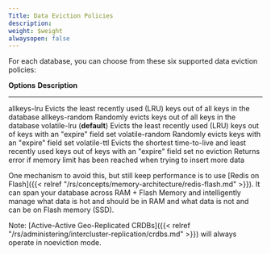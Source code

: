```yaml
---
Title: Data Eviction Policies
description: 
weight: $weight
alwaysopen: false
---
```

For each database, you can choose from these six supported data eviction
policies:

  **Options**                                               **Description**
  --------------------------------------------------------- ------------------------------------------------------------------------------------------------------
  allkeys-lru                                               Evicts the least recently used (LRU) keys out of all keys in the database
  allkeys-random                                            Randomly evicts keys out of all keys in the database
  volatile-lru (**default**)   Evicts the least recently used (LRU) keys out of keys with an "expire" field set
  volatile-random                                           Randomly evicts keys with an "expire" field set
  volatile-ttl                                              Evicts the shortest time-to-live and least recently used keys out of keys with an "expire" field set
  no eviction                                               Returns error if memory limit has been reached when trying to insert more data

One mechanism to avoid this, but still keep performance is to use [Redis
on
Flash]({{< relref "/rs/concepts/memory-architecture/redis-flash.md" >}}).
It can span your database across RAM + Flash Memory and intelligently
manage what data is hot and should be in RAM and what data is not and
can be on Flash memory (SSD).

Note: [Active-Active Geo-Replicated
CRDBs]({{< relref "/rs/administering/intercluster-replication/crdbs.md" >}})
will always operate in noeviction mode.
